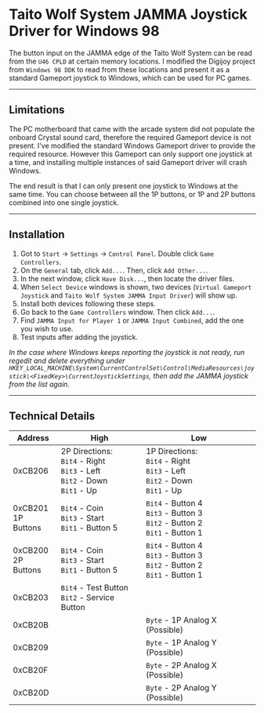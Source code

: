 # Taito Wolf System JAMMA Joystick Driver for Windows 98

The button input on the JAMMA edge of the Taito Wolf System can be read from the `U46 CPLD` at certain memory locations. I modified the Digijoy project from `Windows 98 DDK` to read from these locations and present it as a standard Gameport joystick to Windows, which can be used for PC games.

------------
## Limitations

The PC motherboard that came with the arcade system did not populate the onboard Crystal sound card, therefore the required Gameport device is not present. I've modified the standard Windows Gameport driver to provide the required resource. However this Gameport can only support one joystick at a time, and installing multiple instances of said Gameport driver will crash Windows. 

The end result is that I can only present one joystick to Windows at the same time. You can choose between all the 1P buttons, or 1P and 2P buttons combined into one single joystick.

------------
## Installation

1. Got to `Start` -> `Settings` -> `Control Panel`. Double click `Game Controllers`.
2. On the `General` tab, click `Add...`. Then, click `Add Other...`.
3. In the next window, click `Have Disk...`, then locate the driver files.
4. When `Select Device` windows is shown, two devices (`Virtual Gameport Joystick` and `Taito Wolf System JAMMA Input Driver`) will show up.
5. Install both devices following these steps.
6. Go back to the `Game Controllers` window. Then click `Add...`.
7. Find `JAMMA Input for Player 1` or `JAMMA Input Combined`, add the one you wish to use.
8. Test inputs after adding the joystick.

*In the case where Windows keeps reporting the joystick is not ready, run regedit and delete everything under `HKEY_LOCAL_MACHINE\System\CurrentControlSet\Control\MediaResources\joystick\<FixedKey>\CurrentJoystickSettings`, then add the JAMMA joystick from the list again.*

------------
## Technical Details

|Address                |High                                                                               |Low                                                                                              |
|-----------------------|-----------------------------------------------------------------------------------|-------------------------------------------------------------------------------------------------|
| 0xCB206               | 2P Directions:<br>`Bit4` - Right<br>`Bit3` - Left<br>`Bit2` - Down<br>`Bit1` - Up | 1P Directions:<br>`Bit4` - Right<br>`Bit3` - Left<br>`Bit2` - Down<br>`Bit1` - Up               |
| 0xCB201<br>1P Buttons | `Bit4` - Coin<br>`Bit3` - Start<br>`Bit1` - Button 5                              | `Bit4` - Button 4<br>`Bit3` - Button 3<br>`Bit2` - Button 2<br>`Bit1` - Button 1                |
| 0xCB200<br>2P Buttons | `Bit4` - Coin<br>`Bit3` - Start<br>`Bit1` - Button 5                              | `Bit4` - Button 4<br>`Bit3` - Button 3<br>`Bit2` - Button 2<br>`Bit1` - Button 1                |
| 0xCB203               | `Bit4` - Test Button<br>`Bit2` - Service Button                                   |                                                                                                 |
| 0xCB20B               |                                                                                   | `Byte` - 1P Analog X (Possible)                                                                 |
| 0xCB209               |                                                                                   | `Byte` - 1P Analog Y (Possible)                                                                 |
| 0xCB20F               |                                                                                   | `Byte` - 2P Analog X (Possible)                                                                 |
| 0xCB20D               |                                                                                   | `Byte` - 2P Analog Y (Possible)                                                                 |

